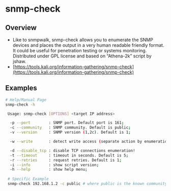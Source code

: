 # snmp-check

## Overview

* Like to snmpwalk, snmp-check allows you to enumerate the SNMP devices and places the output in a very human readable friendly format. It could be useful for penetration testing or systems monitoring. Distributed under GPL license and based on “Athena-2k” script by jshaw.
* [https://tools.kali.org/information-gathering/snmp-check](https://tools.kali.org/information-gathering/snmp-check)

## Examples

```bash
# Help/Manual Page
snmp-check -h

 Usage: snmp-check [OPTIONS] <target IP address>

  -p --port        : SNMP port. Default port is 161;
  -c --community   : SNMP community. Default is public;
  -v --version     : SNMP version (1,2c). Default is 1;

  -w --write       : detect write access (separate action by enumeration);

  -d --disable_tcp : disable TCP connections enumeration!
  -t --timeout     : timeout in seconds. Default is 5;
  -r --retries     : request retries. Default is 1;
  -i --info        : show script version;
  -h --help        : show help menu;
  
 # Specific Example
 snmp-check 192.168.1.2 -c public # where public is the known community string
```

